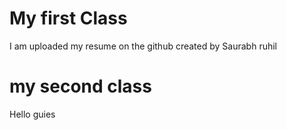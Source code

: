 # My first Class
I am uploaded my resume on the github
created by Saurabh ruhil

# my second class
 Hello guies 
